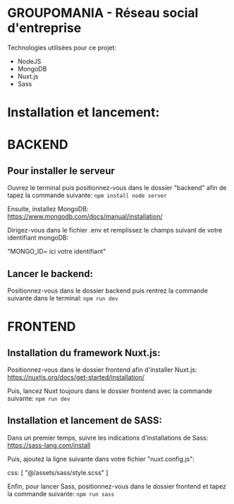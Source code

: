 # GROUPOMANIA - Réseau social d'entreprise

Technologies utilisées pour ce projet:

- NodeJS
- MongoDB
- Nuxt.js
- Sass

# Installation et lancement:

# BACKEND

## Pour installer le serveur

Ouvrez le terminal puis positionnez-vous dans le dossier "backend" afin de tapez la commande suivante:
`npm install node server`

Ensuite, installez MongoDB:
https://www.mongodb.com/docs/manual/installation/

Dirigez-vous dans le fichier .env et remplissez le champs suivant de votre identifiant mongoDB:

"MONGO_ID= ici votre identifiant"

## Lancer le backend:

Positionnez-vous dans le dossier backend puis rentrez la commande suivante dans le terminal:
`npm run dev`

# FRONTEND

## Installation du framework Nuxt.js:

Positionnez-vous dans le dossier frontend afin d'installer Nuxt.js:
https://nuxtjs.org/docs/get-started/installation/

Puis, lancez Nuxt toujours dans le dossier frontend avec la commande suivante:
`npm run dev`

## Installation et lancement de SASS:

Dans un premier temps, suivre les indications d'installations de Sass:
https://sass-lang.com/install

Puis, ajoutez la ligne suivante dans votre fichier "nuxt.config.js":

css: [
"@/assets/sass/style.scss"
]

Enfin, pour lancer Sass, positionnez-vous dans le dossier frontend et tapez la commande suivante:
`npm run sass`
